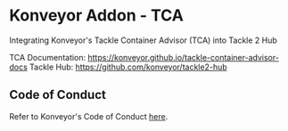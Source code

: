 # Konveyor Addon - TCA

Integrating Konveyor's Tackle Container Advisor (TCA) into Tackle 2 Hub

TCA  Documentation: https://konveyor.github.io/tackle-container-advisor-docs
Tackle Hub: https://github.com/konveyor/tackle2-hub

## Code of Conduct
Refer to Konveyor's Code of Conduct [here](https://github.com/konveyor/community/blob/main/CODE_OF_CONDUCT.md).
